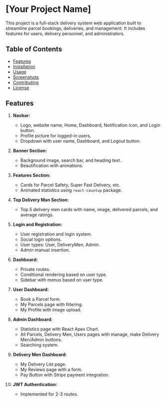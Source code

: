 # [Your Project Name]

This project is a full-stack delivery system web application built to streamline parcel bookings, deliveries, and management. It includes features for users, delivery personnel, and administrators.

## Table of Contents

- [Features](#features)
- [Installation](#installation)
- [Usage](#usage)
- [Screenshots](#screenshots)
- [Contributing](#contributing)
- [License](#license)

## Features

1. **Navbar:**
   - Logo, website name, Home, Dashboard, Notification icon, and Login button.
   - Profile picture for logged-in users.
   - Dropdown with user name, Dashboard, and Logout button.

2. **Banner Section:**
   - Background image, search bar, and heading text.
   - Beautification with animations.

3. **Features Section:**
   - Cards for Parcel Safety, Super Fast Delivery, etc.
   - Animated statistics using `react-countup` package.

4. **Top Delivery Man Section:**
   - Top 5 delivery men cards with name, image, delivered parcels, and average ratings.

5. **Login and Registration:**
   - User registration and login system.
   - Social login options.
   - User types: User, DeliveryMen, Admin.
   - Admin manual insertion.

6. **Dashboard:**
   - Private routes.
   - Conditional rendering based on user type.
   - Sidebar with menus based on user type.

7. **User Dashboard:**
   - Book a Parcel form.
   - My Parcels page with filtering.
   - My Profile with image upload.

8. **Admin Dashboard:**
   - Statistics page with React Apex Chart.
   - All Parcels, Delivery Men, Users pages with manage, make Delivery Men/Admin buttons.
   - Searching system.

9. **Delivery Men Dashboard:**
   - My Delivery List page.
   - My Reviews page with a form.
   - Pay Button with Stripe payment integration.

10. **JWT Authentication:**
    - Implemented for 2-3 routes.
    
